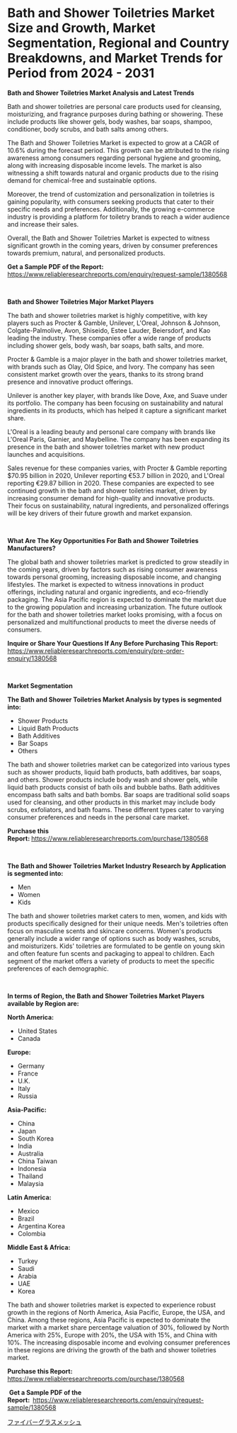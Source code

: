<p><h1>Bath and Shower Toiletries Market Size and Growth, Market Segmentation, Regional and Country Breakdowns, and Market Trends for Period from 2024 -  2031</h1></p><p><strong>Bath and Shower Toiletries Market Analysis and Latest Trends</strong></p>
<p><p>Bath and shower toiletries are personal care products used for cleansing, moisturizing, and fragrance purposes during bathing or showering. These include products like shower gels, body washes, bar soaps, shampoo, conditioner, body scrubs, and bath salts among others.</p><p>The Bath and Shower Toiletries Market is expected to grow at a CAGR of 10.6% during the forecast period. This growth can be attributed to the rising awareness among consumers regarding personal hygiene and grooming, along with increasing disposable income levels. The market is also witnessing a shift towards natural and organic products due to the rising demand for chemical-free and sustainable options.</p><p>Moreover, the trend of customization and personalization in toiletries is gaining popularity, with consumers seeking products that cater to their specific needs and preferences. Additionally, the growing e-commerce industry is providing a platform for toiletry brands to reach a wider audience and increase their sales.</p><p>Overall, the Bath and Shower Toiletries Market is expected to witness significant growth in the coming years, driven by consumer preferences towards premium, natural, and personalized products.</p></p>
<p><strong>Get a Sample PDF of the Report:&nbsp;</strong> <a href="https://www.reliableresearchreports.com/enquiry/request-sample/1380568">https://www.reliableresearchreports.com/enquiry/request-sample/1380568</a></p>
<p>&nbsp;</p>
<p><strong>Bath and Shower Toiletries Major Market Players</strong></p>
<p><p>The bath and shower toiletries market is highly competitive, with key players such as Procter & Gamble, Unilever, L'Oreal, Johnson & Johnson, Colgate-Palmolive, Avon, Shiseido, Estee Lauder, Beiersdorf, and Kao leading the industry. These companies offer a wide range of products including shower gels, body wash, bar soaps, bath salts, and more.</p><p>Procter & Gamble is a major player in the bath and shower toiletries market, with brands such as Olay, Old Spice, and Ivory. The company has seen consistent market growth over the years, thanks to its strong brand presence and innovative product offerings.</p><p>Unilever is another key player, with brands like Dove, Axe, and Suave under its portfolio. The company has been focusing on sustainability and natural ingredients in its products, which has helped it capture a significant market share.</p><p>L'Oreal is a leading beauty and personal care company with brands like L'Oreal Paris, Garnier, and Maybelline. The company has been expanding its presence in the bath and shower toiletries market with new product launches and acquisitions.</p><p>Sales revenue for these companies varies, with Procter & Gamble reporting $70.95 billion in 2020, Unilever reporting €53.7 billion in 2020, and L'Oreal reporting €29.87 billion in 2020. These companies are expected to see continued growth in the bath and shower toiletries market, driven by increasing consumer demand for high-quality and innovative products. Their focus on sustainability, natural ingredients, and personalized offerings will be key drivers of their future growth and market expansion.</p></p>
<p>&nbsp;</p>
<p><strong>What Are The Key Opportunities For Bath and Shower Toiletries Manufacturers?</strong></p>
<p><p>The global bath and shower toiletries market is predicted to grow steadily in the coming years, driven by factors such as rising consumer awareness towards personal grooming, increasing disposable income, and changing lifestyles. The market is expected to witness innovations in product offerings, including natural and organic ingredients, and eco-friendly packaging. The Asia Pacific region is expected to dominate the market due to the growing population and increasing urbanization. The future outlook for the bath and shower toiletries market looks promising, with a focus on personalized and multifunctional products to meet the diverse needs of consumers.</p></p>
<p><strong>Inquire or Share Your Questions If Any Before Purchasing This Report:</strong> <a href="https://www.reliableresearchreports.com/enquiry/pre-order-enquiry/1380568">https://www.reliableresearchreports.com/enquiry/pre-order-enquiry/1380568</a></p>
<p>&nbsp;</p>
<p><strong>Market Segmentation</strong></p>
<p><strong>The Bath and Shower Toiletries Market Analysis by types is segmented into:</strong></p>
<p><ul><li>Shower Products</li><li>Liquid Bath Products</li><li>Bath Additives</li><li>Bar Soaps</li><li>Others</li></ul></p>
<p><p>The bath and shower toiletries market can be categorized into various types such as shower products, liquid bath products, bath additives, bar soaps, and others. Shower products include body wash and shower gels, while liquid bath products consist of bath oils and bubble baths. Bath additives encompass bath salts and bath bombs. Bar soaps are traditional solid soaps used for cleansing, and other products in this market may include body scrubs, exfoliators, and bath foams. These different types cater to varying consumer preferences and needs in the personal care market.</p></p>
<p><strong>Purchase this Report:&nbsp;</strong><a href="https://www.reliableresearchreports.com/purchase/1380568">https://www.reliableresearchreports.com/purchase/1380568</a></p>
<p>&nbsp;</p>
<p><strong>The Bath and Shower Toiletries Market Industry Research by Application is segmented into:</strong></p>
<p><ul><li>Men</li><li>Women</li><li>Kids</li></ul></p>
<p><p>The bath and shower toiletries market caters to men, women, and kids with products specifically designed for their unique needs. Men's toiletries often focus on masculine scents and skincare concerns. Women's products generally include a wider range of options such as body washes, scrubs, and moisturizers. Kids' toiletries are formulated to be gentle on young skin and often feature fun scents and packaging to appeal to children. Each segment of the market offers a variety of products to meet the specific preferences of each demographic.</p></p>
<p>&nbsp;</p>
<p><strong>In terms of Region, the Bath and Shower Toiletries Market Players available by Region are:</strong></p>
<p>
    <p> <strong> North America: </strong>
        <ul>
            <li>United States</li>
            <li>Canada</li>
        </ul>
        </p> 
    <p> <strong> Europe: </strong>
        <ul>
            <li>Germany</li>
            <li>France</li>
            <li>U.K.</li>
            <li>Italy</li>
            <li>Russia</li>
        </ul>
        </p> 
    <p> <strong> Asia-Pacific: </strong>
        <ul>
            <li>China</li>
            <li>Japan</li>
            <li>South Korea</li>
            <li>India</li>
            <li>Australia</li>
            <li>China Taiwan</li>
            <li>Indonesia</li>
            <li>Thailand</li>
            <li>Malaysia</li>
        </ul>
        </p> 
    <p> <strong> Latin America: </strong>
        <ul>
            <li>Mexico</li>
            <li>Brazil</li>
            <li>Argentina Korea</li>
            <li>Colombia</li>
        </ul>
        </p> 
    <p> <strong> Middle East & Africa: </strong>
        <ul>
            <li>Turkey</li>
            <li>Saudi</li>
            <li>Arabia</li>
            <li>UAE</li>
            <li>Korea</li>
        </ul>
    </p>
    </p>
<p><p>The bath and shower toiletries market is expected to experience robust growth in the regions of North America, Asia Pacific, Europe, the USA, and China. Among these regions, Asia Pacific is expected to dominate the market with a market share percentage valuation of 30%, followed by North America with 25%, Europe with 20%, the USA with 15%, and China with 10%. The increasing disposable income and evolving consumer preferences in these regions are driving the growth of the bath and shower toiletries market.</p></p>
<p><strong>Purchase this Report: </strong><a href="https://www.reliableresearchreports.com/purchase/1380568">https://www.reliableresearchreports.com/purchase/1380568</a></p>
<p>&nbsp;<strong>Get a Sample PDF of the Report:&nbsp;&nbsp;</strong><a href="https://www.reliableresearchreports.com/enquiry/request-sample/1380568">https://www.reliableresearchreports.com/enquiry/request-sample/1380568</a></p>
<p><strong></strong></p>
<p><p><a href="https://github.com/oqxogxyvqe90775/Market-Research-Report-List-1/blob/main/64545086954.md">ファイバーグラスメッシュ</a></p></p>